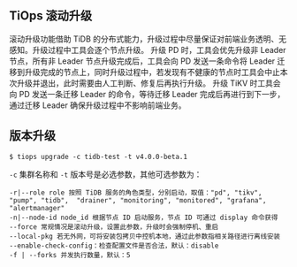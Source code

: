 TiOps 滚动升级
------------

滚动升级功能借助 TiDB 的分布式能力，升级过程中尽量保证对前端业务透明、无感知。升级过程中工具会逐个节点升级。
升级 PD 时，工具会优先升级非 Leader 节点，所有非 Leader 节点升级完成后，工具会向 PD 发送一条命令将 Leader 迁移到升级完成的节点上，同时升级过程中，若发现有不健康的节点时工具会中止本次升级并退出，此时需要由人工判断、修复后再执行升级。
升级 TiKV 时工具会向 PD 发送一条迁移 Leader 的命令，等待迁移 Leader 完成后再进行到下一步，通过迁移 Leader 确保升级过程中不影响前端业务。

## 版本升级

```
$ tiops upgrade -c tidb-test -t v4.0.0-beta.1
```

`-c` 集群名称和 `-t` 版本号是必选参数，其他可选参数为：
```
-r|--role role 按照 TiDB 服务的角色类型，分别启动，取值："pd", "tikv", "pump", "tidb",  "drainer", "monitoring", "monitored", "grafana", "alertmanager"
-n|--node-id node_id 根据节点 ID 启动服务，节点 ID 可通过 display 命令获得
--force 常规情况是滚动升级，设置此参数，升级时会强制停机、重启
--local-pkg 若无外网，可将安装包拷贝中控机本地，通过此参数指相关路径进行离线安装
--enable-check-config：检查配置文件是否合法，默认：disable
-f | --forks 并发执行数量，默认：5
```
